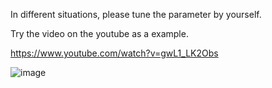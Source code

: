 In different situations, please tune the parameter by yourself.

Try the video on the youtube as a example.

https://www.youtube.com/watch?v=gwL1_LK2Obs

![image](https://github.com/JrPhy/opencv/blob/master/lane%20detection/Webp.net-gifmaker.gif)

